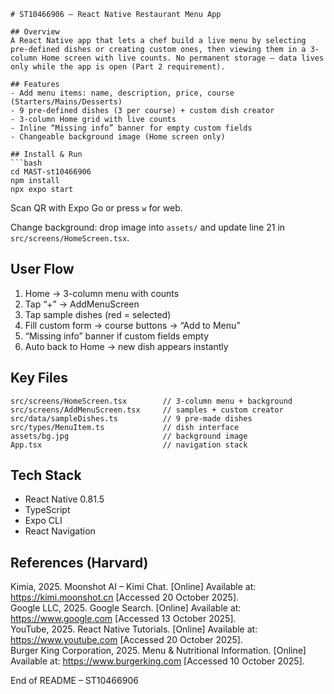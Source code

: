 ```
# ST10466906 – React Native Restaurant Menu App

## Overview
A React Native app that lets a chef build a live menu by selecting pre-defined dishes or creating custom ones, then viewing them in a 3-column Home screen with live counts. No permanent storage – data lives only while the app is open (Part 2 requirement).

## Features
- Add menu items: name, description, price, course (Starters/Mains/Desserts)
- 9 pre-defined dishes (3 per course) + custom dish creator
- 3-column Home grid with live counts
- Inline “Missing info” banner for empty custom fields
- Changeable background image (Home screen only)

## Install & Run
```bash
cd MAST-st10466906
npm install
npx expo start
```
Scan QR with Expo Go or press `w` for web.

Change background: drop image into `assets/` and update line 21 in `src/screens/HomeScreen.tsx`.

## User Flow
1. Home → 3-column menu with counts  
2. Tap “+” → AddMenuScreen  
3. Tap sample dishes (red = selected)  
4. Fill custom form → course buttons → “Add to Menu”  
5. “Missing info” banner if custom fields empty  
6. Auto back to Home → new dish appears instantly

## Key Files
```
src/screens/HomeScreen.tsx        // 3-column menu + background
src/screens/AddMenuScreen.tsx     // samples + custom creator
src/data/sampleDishes.ts          // 9 pre-made dishes
src/types/MenuItem.ts             // dish interface
assets/bg.jpg                     // background image
App.tsx                           // navigation stack
```

## Tech Stack
- React Native 0.81.5  
- TypeScript  
- Expo CLI  
- React Navigation  

## References (Harvard)
Kimia, 2025. Moonshot AI – Kimi Chat. [Online] Available at: https://kimi.moonshot.cn [Accessed 20 October 2025].  
Google LLC, 2025. Google Search. [Online] Available at: https://www.google.com [Accessed 13 October 2025].  
YouTube, 2025. React Native Tutorials. [Online] Available at: https://www.youtube.com [Accessed 20 October 2025].  
Burger King Corporation, 2025. Menu & Nutritional Information. [Online] Available at: https://www.burgerking.com [Accessed 10 October 2025].

[](https://github.com/Lwango/MAST-st10466906.git)

End of README – ST10466906
```
